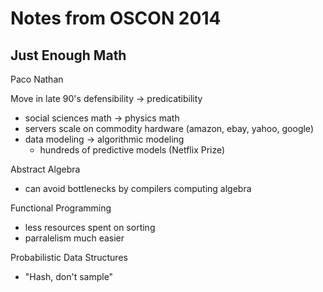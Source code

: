 # Notes from OSCON 2014

## Just Enough Math
Paco Nathan

Move in late 90's defensibility -> predicatibility
- social sciences math -> physics math
- servers scale on commodity hardware (amazon, ebay, yahoo, google)
- data modeling -> algorithmic modeling
  - hundreds of predictive models (Netflix Prize)

Abstract Algebra
- can avoid bottlenecks by compilers computing algebra

Functional Programming
- less resources spent on sorting
- parralelism much easier

Probabilistic Data Structures
- "Hash, don't sample"
